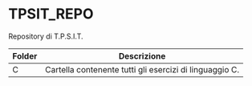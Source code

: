 # TPSIT_REPO
Repository di T.P.S.I.T.

Folder | Descrizione
-------|------------
C | Cartella contenente tutti gli esercizi di linguaggio C.
